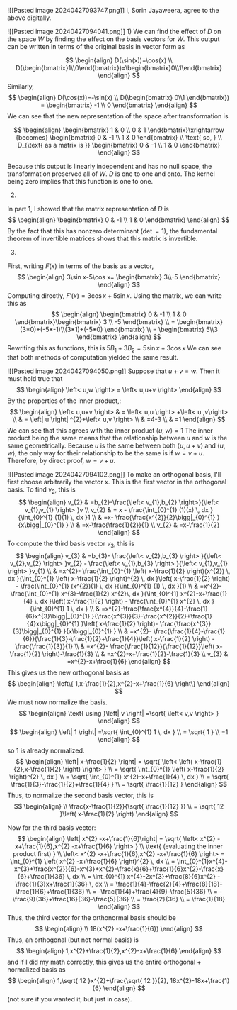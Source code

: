 ![[Pasted image 20240427093747.png]]
I, Sorin Jayaweera, agree to the above digitally.

![[Pasted image 20240427094041.png]]
1)
We can find the effect of $D$ on the space $W$ by finding the effect on the basis vectors for $W$.  This output can be written in terms of the original basis in vector form as 

$$
\begin{align}
D(\sin(x))=\cos(x) \\
D(\begin{bmatrix}1\\0\end{bmatrix})=\begin{bmatrix}0\\1\end{bmatrix}
\end{align}
$$
Similarly, 
$$
\begin{align}
D(\cos(x))=-\sin(x) \\
D(\begin{bmatrix}
0\\1
\end{bmatrix}) = \begin{bmatrix}
-1 \\ 0
\end{bmatrix}
\end{align}
$$
We can see that the new representation of the space after transformation is 

$$
\begin{align}
\begin{bmatrix}
1 & 0 \\
0 & 1
\end{bmatrix}\xrightarrow {becomes}   \begin{bmatrix}
0 & -1 \\
1 & 0
\end{bmatrix} \\
\text{ so, } \\
D_{\text{ as a matrix is }} \begin{bmatrix}
0 & -1 \\
1 & 0
\end{bmatrix}
\end{align}
$$

Because this output is linearly independent and has no null space, the transformation preserved all of $W$. $D$ is one to one and onto. The kernel being zero implies that this function is one to one.

2)
In part 1, I showed that the matrix representation of $D$ is
$$
\begin{align}
\begin{bmatrix}
0 & -1 \\
1 & 0
\end{bmatrix}
\end{align}
$$
By the fact that this has nonzero determinant $(\det=1)$, the fundamental theorem of invertible matrices shows that this matrix is invertible.

3)
First, writing $F(x)$ in terms of the basis as a vector,
$$
\begin{align}
3\sin x-5\cos x= \begin{bmatrix}
3\\-5
\end{bmatrix}
\end{align}
$$
Computing directly, $F'(x)=3\cos x+5\sin x$.
Using the matrix, we can write this as
$$
\begin{align}
\begin{bmatrix}
0  & -1 \\
1 & 0
\end{bmatrix}\begin{bmatrix}
3 \\ -5
\end{bmatrix} \\
= \begin{bmatrix}
(3*0)+(-5*-1)\\(3*1)+(-5*0)
\end{bmatrix} \\
= \begin{bmatrix}
5\\3
\end{bmatrix}
\end{align}
$$
Rewriting this as functions, this is $5 B_{1}+3B_{2}=5\sin x+3\cos x$
We can see that both methods of computation yielded the same result.






![[Pasted image 20240427094050.png]]
Suppose that $u+v=w$. Then it must hold true that
$$
\begin{align}
\left< u,w \right> = \left< u,u+v \right>
\end{align}
$$
By the properties of the inner product,:
$$
\begin{align}
\left< u,u+v \right>  & = \left< u,u \right> +\left< u ,v\right> \\
 & = \left| u \right| ^{2}+\left< u,v \right>  \\
 & =4-3 \\
 & =1  
\end{align}
$$
We can see that this agrees with the inner product $\left< u,w \right>=1$ 
The inner product being the same means that the relationship between $u$ and $w$ is the same geometrically. Because $u$ is the same between both $\left< u,u+v \right>\text{ and } \left< u,w \right>$, the only way for their relationship to be the same is if $w=v+u$. 
Therefore, by direct proof, $w=v+u$.


![[Pasted image 20240427094102.png]]
To make an orthogonal basis, I'll first choose arbitrarily the vector $x$. This is the first vector in the orthogonal basis.
To find $v_{2}$, this is
$$
\begin{align}
v_{2} & =b_{2}-\frac{\left< v_{1},b_{2} \right>}{\left< v_{1},v_{1} \right> }v \\
v_{2}  & = x  - \frac{\int_{0}^{1} (1)(x) \, dx }{\int_{0}^{1} (1)(1) \, dx }1 \\
 & =x- \frac{\frac{x^{2}}{2}\bigg|_{0}^{1}  }{x\bigg|_{0}^{1}  } \\
 & =x-\frac{\frac{1}{2}}{1} \\
v_{2} & =x-\frac{1}{2}
\end{align}
$$
To compute the third basis vector $v_{3}$, this is
$$
\begin{align}
v_{3} & =b_{3}- \frac{\left< v_{2},b_{3} \right> }{\left< v_{2},v_{2} \right> }v_{2} - \frac{\left< v_{1},b_{3} \right> }{\left< v_{1},v_{1} \right> }v_{1} \\
 & =x^{2}- \frac{\int_{0}^{1} \left( x-\frac{1}{2} \right)(x^{2}) \, dx }{\int_{0}^{1} \left( x-\frac{1}{2} \right)^{2} \, dx }\left( x-\frac{1}{2} \right) - \frac{\int_{0}^{1} (x^{2})(1) \, dx }{\int_{0}^{1} (1) \, dx }(1) \\
 & =x^{2}- \frac{\int_{0}^{1} x^{3}-\frac{1}{2} x^{2}\, dx }{\int_{0}^{1} x^{2}-x+\frac{1}{4} \, dx }\left( x-\frac{1}{2} \right) - \frac{\int_{0}^{1} x^{2} \, dx }{\int_{0}^{1} 1 \, dx } \\
 & =x^{2}-\frac{\frac{x^{4}}{4}-\frac{1}{6}x^{3}\bigg|_{0}^{1}  }{\frac{x^{3}}{3}-\frac{x^{2}}{2}+\frac{1}{4}x\bigg|_{0}^{1}  }\left( x-\frac{1}{2} \right)- \frac{\frac{x^{3}}{3}\bigg|_{0}^{1}  }{x\bigg|_{0}^{1}  } \\
 & =x^{2}- \frac{\frac{1}{4}-\frac{1}{6}}{\frac{1}{3}-\frac{1}{2}+\frac{1}{4}}\left( x-\frac{1}{2} \right) - \frac{\frac{1}{3}}{1} \\ 
 & =x^{2}- \frac{\frac{1}{12}}{\frac{1}{12}}\left( x-\frac{1}{2} \right)-\frac{1}{3} \\
 & =x^{2}-x+\frac{1}{2}-\frac{1}{3} \\
 v_{3} & =x^{2}-x+\frac{1}{6}
\end{align}
$$
This gives us the new orthogonal basis as
$$
\begin{align}  
\left\{ 1,x-\frac{1}{2},x^{2}-x+\frac{1}{6} \right\}
\end{align}
$$
We must now normalize the basis. 
$$
\begin{align}
\text{ using }\left| v \right| =\sqrt{ \left< v,v \right>  }
\end{align}
$$
$$
\begin{align}
\left| 1 \right| =\sqrt{ \int_{0}^{1} 1 \, dx  } \\
= \sqrt{ 1 } \\
=1
\end{align}
$$
 so $1$ is already normalized.
 $$
\begin{align}
\left| x-\frac{1}{2} \right| = \sqrt{ \left< \left( x-\frac{1}{2},x-\frac{1}{2} \right) \right>  } \\
= \sqrt{ \int_{0}^{1} \left( x-\frac{1}{2} \right)^{2} \, dx  } \\
= \sqrt{ \int_{0}^{1} x^{2}-x+\frac{1}{4} \, dx  } \\
= \sqrt{ \frac{1}{3}-\frac{1}{2}+\frac{1}{4} } \\
= \sqrt{ \frac{1}{12} }
\end{align}
$$
Thus, to normalize the second basis vector, this is
$$
\begin{align} \\
\frac{x-\frac{1}{2}}{\sqrt{ \frac{1}{12} }} \\
= \sqrt{ 12 }\left( x-\frac{1}{2} \right)
\end{align}
$$

Now for the third basis vector:
$$
\begin{align}
\left| x^{2} -x+\frac{1}{6}\right|  = \sqrt{ \left< x^{2} -x+\frac{1}{6},x^{2} -x+\frac{1}{6} \right>  } \\
\text{ (evaluating the inner product first) } \\
\left< x^{2} -x+\frac{1}{6},x^{2} -x+\frac{1}{6} \right>  = \int_{0}^{1} \left( x^{2} -x+\frac{1}{6} \right)^{2} \, dx  \\
= \int_{0}^{1}x^{4}-x^{3}+\frac{x^{2}}{6}-x^{3}+x^{2}-\frac{x}{6}+\frac{1}{6}x^{2}-\frac{x}{6}+\frac{1}{36} \, dx  \\
= \int_{0}^{1} x^{4}-2x^{3}+\frac{8}{6}x^{2} -\frac{1}{3}x+\frac{1}{36} \, dx  \\
= \frac{1}{4}-\frac{2}{4}+\frac{8}{18}-\frac{1}{6}+\frac{1}{36} \\
= -\frac{1}{4}+\frac{4}{9}-\frac{5}{36} \\
= -\frac{9}{36}+\frac{16}{36}-\frac{5}{36} \\
= \frac{2}{36} \\
= \frac{1}{18}
\end{align}
$$
Thus, the third vector for the orthonormal basis should be
$$
\begin{align} \\
18(x^{2} -x+\frac{1}{6})
\end{align}
$$
Thus, an orthogonal (but not normal basis) is
$$
\begin{align}
1,x^{2}+\frac{1}{2},x^{2}-x+\frac{1}{6}
\end{align}
$$
and if I did my math correctly, this gives us the entire orthogonal + normalized basis as
$$
\begin{align}
1,\sqrt{ 12 }x^{2}+\frac{\sqrt{ 12 }}{2}, 18x^{2}-18x+\frac{1}{6}
\end{align}
$$
(not sure if you wanted it, but just in case).